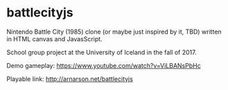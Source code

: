 # battlecityjs

Nintendo Battle City (1985) clone (or maybe just inspired by it, TBD)
written in HTML canvas and JavasScript.

School group project at the University of Iceland in the fall of 2017.

Demo gameplay: https://www.youtube.com/watch?v=ViLBANsPbHc

Playable link: http://arnarson.net/battlecityjs
